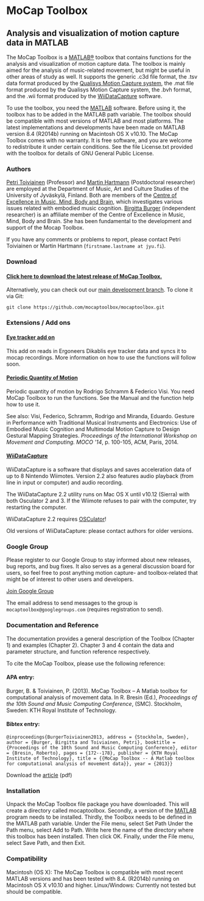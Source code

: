 # MoCap Toolbox

## Analysis and visualization of motion capture data in MATLAB

The MoCap Toolbox is a [MATLAB®](http://www.mathworks.com/) toolbox that contains functions for the analysis and visualization of motion capture data. The toolbox is mainly aimed for the analysis of music-related movement, but might be useful in other areas of study as well. It supports the generic .c3d file format, the .tsv data format produced by the [Qualisys Motion Capture system](http://www.qualisys.com/), the .mat file format produced by the Qualisys Motion Capture system, the .bvh format, and the .wii format produced by the [WiiDataCapture](https://github.com/mocaptoolbox/WiiDataCapture) software.

To use the toolbox, you need the [MATLAB]((http://www.mathworks.com/)) software. Before using it, the toolbox has to be added in the MATLAB path variable. The toolbox should be compatible with most versions of MATLAB and most platforms. The latest implementations and developments have been made on MATLAB version 8.4 (R2014b) running on Macintosh OS X v10.10. The MoCap Toolbox comes with no warranty. It is free software, and you are welcome to redistribute it under certain conditions. See the file License.txt provided with the toolbox for details of GNU General Public License.



### Authors
[Petri Toiviainen](http://users.jyu.fi/~ptoiviai/) (Professor) and [Martin Hartmann](http://users.jyu.fi/~maarhart/) (Postdoctoral researcher) are employed at the Department of Music, Art and Culture Studies of the University of Jyväskylä, Finland. Both are members of the [Centre of Excellence in Music, Mind, Body and Brain](https://www.aka.fi/en/research-funding/programmes-and-other-funding-schemes/finnish-centres-of-excellence/new-centres-of-excellence/centre-of-excellence-in-music-mind-body-and-brain/), which investigates various issues related with embodied music cognition. [Birgitta Burger](https://www.linkedin.com/in/birgitta-burger/) (independent researcher) is an affiliate member of the Centre of Excellence in Music, Mind, Body and Brain. She has been fundamental to the development and support of the Mocap Toolbox.

If you have any comments or problems to report, please contact Petri Toiviainen or Martin Hartmann (`firstname.lastname at jyu.fi`).
### Download

#### [Click here to download the latest release of MoCap Toolbox.](https://github.com/mocaptoolbox/mocaptoolbox/releases)

Alternatively, you can check out our [main development branch](https://github.com/mocaptoolbox/mocaptoolbox). To clone it via Git:

`git clone https://github.com/mocaptoolbox/mocaptoolbox.git`

### Extensions / Add ons

#### [Eye tracker add on](https://github.com/mocaptoolbox/EyetrackerAddOn)
This add on reads in Ergoneers Dikablis eye tracker data and syncs it to mocap recordings. More information on how to use the functions will follow soon.

#### [Periodic Quantity of Motion](https://github.com/mocaptoolbox/periodic-quantity-of-motion)

Periodic quantity of motion by Rodrigo Schramm & Federico Visi. You need MoCap Toolbox to run the functions. See the Manual and the function help how to use it.

See also: Visi, Federico, Schramm, Rodrigo and Miranda, Eduardo. Gesture in Performance with Traditional Musical Instruments and Electronics: Use of Embodied Music Cognition and Multimodal Motion Capture to Design Gestural Mapping Strategies. _Proceedings of the International Workshop on Movement and Computing. MOCO '14_, p. 100-105, ACM, Paris, 2014.

#### [WiiDataCapture](https://github.com/mocaptoolbox/WiiDataCapture)

WiiDataCapture is a software that displays and saves acceleration data of up to 8 Nintendo Wiimotes. Version 2.2 also features audio playback (from line in input or computer) and audio recording.

The WiiDataCapture 2.2 utility runs on Mac OS X until v10.12 (Sierra) with both Osculator 2 and 3. If the Wiimote refuses to pair with the computer, try restarting the computer.

WiiDataCapture 2.2 requires [OSCulator](http://www.osculator.net)!

Old versions of WiiDataCapture: please contact authors for older versions.

### Google Group
Please register to our Google Group to stay informed about new releases, bug reports, and bug fixes. It also serves as a general discussion board for users, so feel free to post anything motion capture- and toolbox-related that might be of interest to other users and developers.

[Join Google Group](https://groups.google.com/g/mocaptoolbox)

The email address to send messages to the group is `mocaptoolbox@googlegroups.com` (requires registration to send).

### Documentation and Reference
The documentation provides a general description of the Toolbox (Chapter 1) and examples (Chapter 2). Chapter 3 and 4 contain the data and parameter structure, and function reference respectively.

To cite the MoCap Toolbox, please use the following reference:

#### APA entry:
Burger, B. & Toiviainen, P. (2013). MoCap Toolbox – A Matlab toolbox for computational analysis of movement data. In R. Bresin (Ed.), _Proceedings of the 10th Sound and Music Computing Conference_, (SMC). Stockholm, Sweden: KTH Royal Institute of Technology.
#### Bibtex entry:
`@inproceedings{BurgerToiviainen2013,
address = {Stockholm, Sweden},
author = {Burger, Birgitta and Toiviainen, Petri},
booktitle = {Proceedings of the 10th Sound and Music Computing Conference},
editor = {Bresin, Roberto},
pages = {172--178},
publisher = {KTH Royal Institute of Technology},
title = {{MoCap Toolbox -- A Matlab toolbox for computational analysis of movement data}},
year = {2013}}`

Download the [article](https://www.jyu.fi/hytk/fi/laitokset/mutku/en/research/materials/mocaptoolbox/MocapToolboxProceeding) (pdf)



### Installation
Unpack the MoCap Toolbox file package you have downloaded. This will create a directory called mocaptoolbox. Secondly, a version of the [MATLAB](www.mathworks.com) program needs to be installed. Thirdly, the Toolbox needs to be defined in the MATLAB path variable. Under the File menu, select Set Path Under the Path menu, select Add to Path. Write here the name of the directory where this toolbox has been installed. Then click OK. Finally, under the File menu, select Save Path, and then Exit.



### Compatibility
Macintosh (OS X): The MoCap Toolbox is compatible with most recent MATLAB versions and has been tested with 8.4. (R2014b) running on Macintosh OS X v10.10 and higher.
Linux/Windows: Currently not tested but should be compatible.
